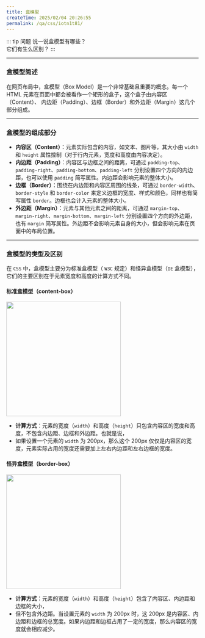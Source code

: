 ```yaml
---
title: 盒模型
createTime: 2025/02/04 20:26:55
permalink: /qa/css/iotn1t81/
---
```


::: tip 问题
说一说盒模型有哪些？  
它们有生么区别？
:::

---

### 盒模型简述
在网页布局中，盒模型（Box Model）是一个非常基础且重要的概念。每一个 HTML 元素在页面中都会被看作一个矩形的盒子，这个盒子由内容区（Content）、
内边距（Padding）、边框（Border）和外边距（Margin）这几个部分组成。

---

### 盒模型的组成部分
- **内容区（Content）**：元素实际包含的内容，如文本、图片等，其大小由 `width` 和 `height` 属性控制（对于行内元素，宽度和高度由内容决定）。
- **内边距（Padding）**：内容区与边框之间的距离，可通过 `padding-top`、`padding-right`、`padding-bottom`、`padding-left` 分别设置四个方向的内边距，也可以使用 `padding` 简写属性。内边距会影响元素的整体大小。
- **边框（Border）**：围绕在内边距和内容区周围的线条，可通过 `border-width`、`border-style` 和 `border-color` 来定义边框的宽度、样式和颜色，同样也有简写属性 `border`。边框也会计入元素的整体大小。
- **外边距（Margin）**：元素与其他元素之间的距离，可通过 `margin-top`、`margin-right`、`margin-bottom`、`margin-left` 分别设置四个方向的外边距，也有 `margin` 简写属性。外边距不会影响元素自身的大小，但会影响元素在页面中的布局位置。

---

### 盒模型的类型及区别
在 `CSS` 中，盒模型主要分为标准盒模型（ `W3C` 规定）和怪异盒模型（`IE` 盒模型），它们的主要区别在于元素宽度和高度的计算方式不同。

#### 标准盒模型（content-box）

<img src="/assets/interview_boxmodel_01.png" style="height: 300px">

- **计算方式**：元素的宽度（`width`）和高度（`height`）只包含内容区的宽度和高度，不包含内边距、边框和外边距。也就是说，
- 如果设置一个元素的 `width` 为 200px，那么这个 200px 仅仅是内容区的宽度，元素实际占用的宽度还需要加上左右内边距和左右边框的宽度。


#### 怪异盒模型（border-box）

<img src="/assets/interview_boxmodel_02.png" style="height: 300px">

- **计算方式**：元素的宽度（`width`）和高度（`height`）包含了内容区、内边距和边框的大小，
- 但不包含外边距。当设置元素的 `width` 为 200px 时，这 200px 是内容区、内边距和边框的总宽度。如果内边距和边框占用了一定的宽度，那么内容区的宽度就会相应减少。

